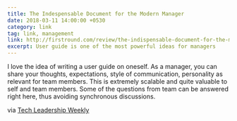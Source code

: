 ```yaml
---
title: The Indespensable Document for the Modern Manager
date: 2018-03-11 14:00:00 +0530
category: link
tag: link, management
link: http://firstround.com/review/the-indispensable-document-for-the-modern-manager/
excerpt: User guide is one of the most powerful ideas for managers
---
```

I love the idea of writing a user guide on oneself. As a manager, you can share your thoughts, expectations, style of communication, personality as relevant for team members. This is extremely scalable and quite valuable to self and team members. Some of the questions from team can be answered right here, thus avoiding synchronous discussions.

via [Tech Leadership Weekly](https://www.getrevue.co/profile/cmccarrick/issues/tech-leadership-weekly-issue-94-96861)

